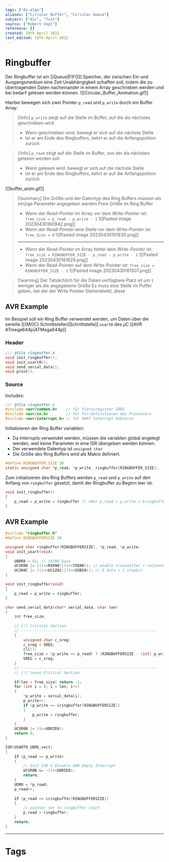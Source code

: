 ```yaml
---
tags: ["ds-algo"]
aliases: ["Circular Buffer", "Circular Queue"]
subject: ["dic", "fsst"]
source: ["Robert Vogl"]
reference: []
created: 19th April 2022
last_edited: 19th April 2022
---
```


# Ringbuffer
Der Ringbuffer ist ein [[Queue|FIFO]] Speicher, der zwischen Ein und Ausgangsmedium eine Zeit Unabhängigkeit schaffen soll,
indem die zu übertragenden Daten nacheinander in einem Array geschrieben werden und bei bedarf gelesen werden können.
![[Circular_Buffer_Animation.gif]]

Hierbei bewegen sich zwei Pointer `p_read` und `p_write` durch ein Buffer Array:

> [!info] `p_write` zeigt auf die Stelle im Buffer, auf die als nächstes geschrieben wird
> - Wenn geschrieben wird. bewegt er sich auf die nächste Stelle
> - Ist er am Ende des Ringbuffers, kehrt er auf die Anfangspoition zurück

> [!info] `p_read` zeigt auf die Stelle im Buffer, von der als nächstes gelesen werden soll
> - Wenn gelesen wird. bewegt er sich auf die nächste Stelle
> - Ist er am Ende des Ringbuffers, kehrt er auf die Anfangspoition zurück


![[buffer_anim.gif]]

> [!summary] Die Größe und der Datentyp des Ring Buffers müssen als einzige Parameter angegeben werden
> Freie Größe im Ring Buffer
> - Wenn der *Read-Pointer* im Array vor dem *Write-Pointer* ist: `free_size = p_read - p_write - 1` ![[Pasted image 20230430160942.png]]
> - Wenn der *Read-Pointer* eine Stelle vor dem *Write-Pointer* ist: `free_Size = 0` ![[Pasted image 20230430161830.png]]
> ---
> - Wenn der *Read-Pointer* im Array hinter dem *Write-Pointer* ist: `free_size = RINGBUFFER_SIZE - p_read - p_write - 1` ![[Pasted image 20230430161829.png]]
> - Wenn der Read-Pointer auf dem Write-Pointer ist: `free_size = RINGBUFFER_SIZE - 1` ![[Pasted image 20230430161507.png]]

> [!warning] Der Tatsächlich für die Daten verfügbare Platz ist um `1` weniger als die angegebene Größe
> Es muss eine Stelle im Puffer geben, bei der der Write Pointer Stehenbleibt, diese 

## AVR Example
Im Beispiel soll ein Ring Buffer verwendet werden, um Daten über die serielle [[{MOC} Schnittstellen|Schnittstelle]] `usart0` des µC [[AVR ATmega644p|ATMega644p]]
### Header
```c
/// @file ringbuffer.h
void init_ringbuffer();
void init_usart0();
void send_serial_data();
void print();
```
### Source
Includes:
```c
/// @file ringbuffer.c
#include <avr/common.h>    // für Statusregister SREG
#include <avr/io.h>        // für Pin-Definitionen des Prozessors
#include <avr/interrupt.h> // für UART Interrupt Vektoren
```
Initialisieren der Ring Buffer variablen:
- Da Interrupts verwendet werden, müssen die variablen global angelegt werden, weil keine Parameter in eine ISR übergeben werden können.
- Der verwendete Datentyp ist `unsigned char`
- Die Größe des Ring Buffers wird als Makro definiert.
```c
#define RINGBUFFER_SIZE 30
static unsigned char *p_read, *p_write, ringbuffer[RINGBUFFER_SIZE];
```
Zum initialisieren des Ring Buffers werden `p_read` und `p_write` auf den Anfang  von `ringbuffer` gesetzt, damit der Ringbuffer zu Beginn leer ist.
```c
void init_ringbuffer()
{
	p_read = p_write = ringbuffer // oder p_read = p_write = &ringbuffer[0]
}
```


## AVR Example
``` c
#include "ringbuffer.h"
#define RINGBUFFERSIZE 20

unsigned char ringbuffer[RINGBUFFERSIZE], *p_read, *p_write;
void init_usart(void)
{
    UBRR0 = 51; // 19200 baud
    UCSR0B |= ((1<<RXEN0)|(1<<TXEN0)); // enable transmitter + reciever
    UCSR0C |= ((1<<UCSZ01)|(1<<USBS0)); // 8 data + 1 stopbit
}

void init_ringbuffer(void)
{
	p_read = p_write = ringbuffer;
}

char send_serial_data(char* serial_data, char len)
{
	int free_size;
	
	// [!] Critical Section
	// ------------------------------------------------------------
	{
		unsigned char c_sreg;
		c_sreg = SREG;
		cli();
		free_size = (p_write >= p_read) ? (RINGBUFFERSIZE - (int) p_write + (int) p_read - 1) : ((int) p_read + (int) p_write - 1);
		SREG = c_sreg;
	}
	// ------------------------------------------------------------
	// [!] Leave Critical Section
	
	if(len > free_size) return -1;
	for (int i = 0; i < len; i++)
	{
		*p_write = serial_data[i];
		p_write++;
		if (p_write >= &ringbuffer[RINGBUFFERSIZE])
		{
			p_write = ringbuffer;
		}
	}
	UCSR0B |= (1<<UDRIE0);
	return 0;
}

ISR(USART0_UDRE_vect)
{
	if (p_read == p_write)
	{
		// Exit ISR & Disable UDR Empty Interrupt
		UCSR0B &= ~(1<<UDRIE0);
		return;
	}
	UDR0 = *p_read;
	p_read++;
	
	if (p_read >= &ringbuffer[RINGBUFFERSIZE])
	{
		// pointer set to ringbuffer start
		p_read = ringbuffer;
	}
	return;
}
```

---
# Tags